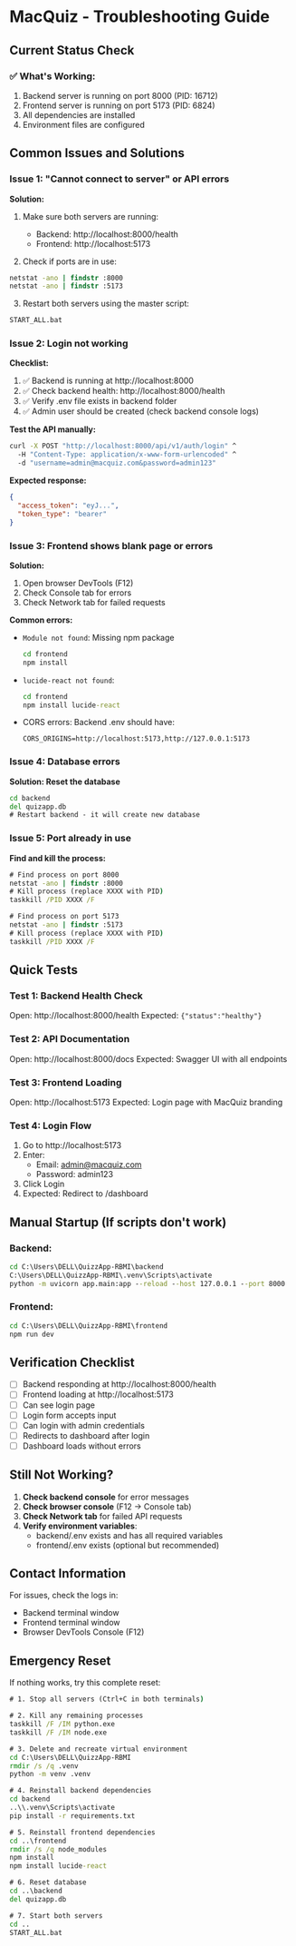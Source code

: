 # MacQuiz - Troubleshooting Guide

## Current Status Check

### ✅ What's Working:
1. Backend server is running on port 8000 (PID: 16712)
2. Frontend server is running on port 5173 (PID: 6824)
3. All dependencies are installed
4. Environment files are configured

## Common Issues and Solutions

### Issue 1: "Cannot connect to server" or API errors

**Solution:**
1. Make sure both servers are running:
   - Backend: http://localhost:8000/health
   - Frontend: http://localhost:5173

2. Check if ports are in use:
```cmd
netstat -ano | findstr :8000
netstat -ano | findstr :5173
```

3. Restart both servers using the master script:
```cmd
START_ALL.bat
```

### Issue 2: Login not working

**Checklist:**
1. ✅ Backend is running at http://localhost:8000
2. ✅ Check backend health: http://localhost:8000/health
3. ✅ Verify .env file exists in backend folder
4. ✅ Admin user should be created (check backend console logs)

**Test the API manually:**
```cmd
curl -X POST "http://localhost:8000/api/v1/auth/login" ^
  -H "Content-Type: application/x-www-form-urlencoded" ^
  -d "username=admin@macquiz.com&password=admin123"
```

**Expected response:**
```json
{
  "access_token": "eyJ...",
  "token_type": "bearer"
}
```

### Issue 3: Frontend shows blank page or errors

**Solution:**
1. Open browser DevTools (F12)
2. Check Console tab for errors
3. Check Network tab for failed requests

**Common errors:**
- `Module not found`: Missing npm package
  ```cmd
  cd frontend
  npm install
  ```

- `lucide-react not found`:
  ```cmd
  cd frontend
  npm install lucide-react
  ```

- CORS errors: Backend .env should have:
  ```env
  CORS_ORIGINS=http://localhost:5173,http://127.0.0.1:5173
  ```

### Issue 4: Database errors

**Solution: Reset the database**
```cmd
cd backend
del quizapp.db
# Restart backend - it will create new database
```

### Issue 5: Port already in use

**Find and kill the process:**
```cmd
# Find process on port 8000
netstat -ano | findstr :8000
# Kill process (replace XXXX with PID)
taskkill /PID XXXX /F

# Find process on port 5173
netstat -ano | findstr :5173
# Kill process (replace XXXX with PID)
taskkill /PID XXXX /F
```

## Quick Tests

### Test 1: Backend Health Check
Open: http://localhost:8000/health
Expected: `{"status":"healthy"}`

### Test 2: API Documentation
Open: http://localhost:8000/docs
Expected: Swagger UI with all endpoints

### Test 3: Frontend Loading
Open: http://localhost:5173
Expected: Login page with MacQuiz branding

### Test 4: Login Flow
1. Go to http://localhost:5173
2. Enter:
   - Email: admin@macquiz.com
   - Password: admin123
3. Click Login
4. Expected: Redirect to /dashboard

## Manual Startup (If scripts don't work)

### Backend:
```cmd
cd C:\Users\DELL\QuizzApp-RBMI\backend
C:\Users\DELL\QuizzApp-RBMI\.venv\Scripts\activate
python -m uvicorn app.main:app --reload --host 127.0.0.1 --port 8000
```

### Frontend:
```cmd
cd C:\Users\DELL\QuizzApp-RBMI\frontend
npm run dev
```

## Verification Checklist

- [ ] Backend responding at http://localhost:8000/health
- [ ] Frontend loading at http://localhost:5173
- [ ] Can see login page
- [ ] Login form accepts input
- [ ] Can login with admin credentials
- [ ] Redirects to dashboard after login
- [ ] Dashboard loads without errors

## Still Not Working?

1. **Check backend console** for error messages
2. **Check browser console** (F12 -> Console tab)
3. **Check Network tab** for failed API requests
4. **Verify environment variables**:
   - backend/.env exists and has all required variables
   - frontend/.env exists (optional but recommended)

## Contact Information

For issues, check the logs in:
- Backend terminal window
- Frontend terminal window  
- Browser DevTools Console (F12)

## Emergency Reset

If nothing works, try this complete reset:

```cmd
# 1. Stop all servers (Ctrl+C in both terminals)

# 2. Kill any remaining processes
taskkill /F /IM python.exe
taskkill /F /IM node.exe

# 3. Delete and recreate virtual environment
cd C:\Users\DELL\QuizzApp-RBMI
rmdir /s /q .venv
python -m venv .venv

# 4. Reinstall backend dependencies
cd backend
..\\.venv\Scripts\activate
pip install -r requirements.txt

# 5. Reinstall frontend dependencies
cd ..\frontend
rmdir /s /q node_modules
npm install
npm install lucide-react

# 6. Reset database
cd ..\backend
del quizapp.db

# 7. Start both servers
cd ..
START_ALL.bat
```
